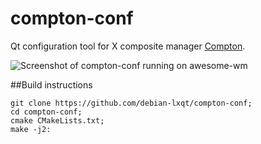 # compton-conf

Qt configuration tool for X composite manager [Compton](https://github.com/chjj/compton).

![Screenshot of compton-conf running on awesome-wm](http://i.imgur.com/2fSiAx8.png)

##Build instructions
```
git clone https://github.com/debian-lxqt/compton-conf;
cd compton-conf;
cmake CMakeLists.txt;
make -j2:
```
